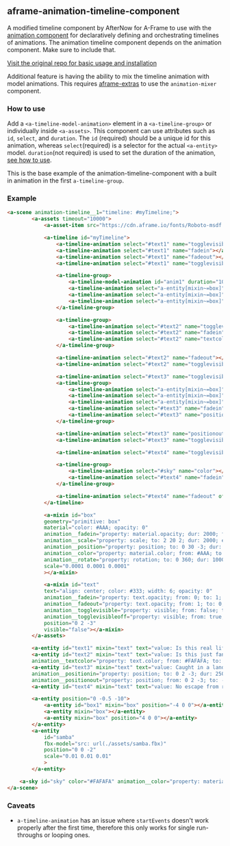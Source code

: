## aframe-animation-timeline-component

[animation]: https://github.com/supermedium/superframe/tree/master/components/animation

A modified timeline component by AfterNow for A-Frame to use with the [animation
component][animation] for declaratively defining and orchestrating timelines of
animations. The animation timeline component depends on the animation
component. Make sure to include that.

[Visit the original repo for basic usage and installation](https://github.com/supermedium/superframe/tree/master/components/animation)

Additional feature is having the ability to mix the timeline animation with model animations. This requires [aframe-extras](https://github.com/donmccurdy/aframe-extras) to use the `animation-mixer` component.

### How to use
Add a `<a-timeline-model-animation>` element in a `<a-timeline-group>` or individually inside `<a-assets>`. This component can use attributes such as `id`, `select`, and `duration`. The `id` (required) should be a unique id for this animation, whereas `select`(required) is a selector for the actual `<a-entity>` model. `duration`(not required) is used to set the duration of the animation, [see how to use](https://github.com/donmccurdy/aframe-extras).

This is the base example of the animation-timeline-component with a built in animation in the first `a-timeline-group`.

### Example

```html
<a-scene animation-timeline__1="timeline: #myTimeline;">
        <a-assets timeout="10000">
            <a-asset-item src="https://cdn.aframe.io/fonts/Roboto-msdf.json"></a-asset-item>

            <a-timeline id="myTimeline">
                <a-timeline-animation select="#text1" name="togglevisible"></a-timeline-animation>
                <a-timeline-animation select="#text1" name="fadein"></a-timeline-animation>
                <a-timeline-animation select="#text1" name="fadeout"></a-timeline-animation>
                <a-timeline-animation select="#text1" name="togglevisibleoff"></a-timeline-animation>

                <a-timeline-group>
                    <a-timeline-model-animation id="anim1" duration="1000" select="#samba"></a-timeline-model-animation>
                    <a-timeline-animation select="a-entity[mixin~=box]" name="fadein"></a-timeline-animation>
                    <a-timeline-animation select="a-entity[mixin~=box]" name="scale"></a-timeline-animation>
                    <a-timeline-animation select="a-entity[mixin~=box]" name="color"></a-timeline-animation>
                </a-timeline-group>

                <a-timeline-group>
                    <a-timeline-animation select="#text2" name="togglevisible"></a-timeline-animation>
                    <a-timeline-animation select="#text2" name="fadein"></a-timeline-animation>
                    <a-timeline-animation select="#text2" name="textcolor"></a-timeline-animation>
                </a-timeline-group>

                <a-timeline-animation select="#text2" name="fadeout"></a-timeline-animation>
                <a-timeline-animation select="#text2" name="togglevisibleoff"></a-timeline-animation>

                <a-timeline-animation select="#text3" name="togglevisible"></a-timeline-animation>
                <a-timeline-group>
                    <a-timeline-animation select="a-entity[mixin~=box]" name="color"></a-timeline-animation>
                    <a-timeline-animation select="a-entity[mixin~=box]" name="rotate"></a-timeline-animation>
                    <a-timeline-animation select="a-entity[mixin~=box]" name="position"></a-timeline-animation>
                    <a-timeline-animation select="#text3" name="fadein"></a-timeline-animation>
                    <a-timeline-animation select="#text3" name="positionin"></a-timeline-animation>
                </a-timeline-group>

                <a-timeline-animation select="#text3" name="positionout"></a-timeline-animation>
                <a-timeline-animation select="#text3" name="togglevisibleoff"></a-timeline-animation>

                <a-timeline-animation select="#text4" name="togglevisible"></a-timeline-animation>

                <a-timeline-group>
                    <a-timeline-animation select="#sky" name="color"></a-timeline-animation>
                    <a-timeline-animation select="#text4" name="fadein"></a-timeline-animation>
                </a-timeline-group>

                <a-timeline-animation select="#text4" name="fadeout" offset="500"></a-timeline-animation>
            </a-timeline>

            <a-mixin id="box"
            geometry="primitive: box"
            material="color: #AAA; opacity: 0"
            animation__fadein="property: material.opacity; dur: 2000; from: 0; to: 1; autoplay: false"
            animation__scale="property: scale; to: 2 20 2; dur: 2000; easing: easeInOutElastic; autoplay: false"
            animation__position="property: position; to: 0 30 -3; dur: 2000; autoplay: false"
            animation__color="property: material.color; from: #AAA; to: #222; dur: 2500; autoplay: false"
            animation__rotate="property: rotation; to: 0 360; dur: 1000; easing: easeInQuad; autoplay: false"
            scale="0.0001 0.0001 0.0001"
            ></a-mixin>

            <a-mixin id="text"
            text="align: center; color: #333; width: 6; opacity: 0"
            animation__fadein="property: text.opacity; from: 0; to: 1; dur: 3000; easing: linear; autoplay: false"
            animation__fadeout="property: text.opacity; from: 1; to: 0; dur: 3000; easing: linear; autoplay: false"
            animation__togglevisible="property: visible; from: false; to: true; dur: 1; autoplay: false"
            animation__togglevisibleoff="property: visible; from: true; to: false; dur: 1; autoplay: false"
            position="0 2 -3"
            visible="false"></a-mixin>
        </a-assets>

        <a-entity id="text1" mixin="text" text="value: Is this real life?"></a-entity>
        <a-entity id="text2" mixin="text" text="value: Is this just fantasy?; opacity: 0"
        animation__textcolor="property: text.color; from: #FAFAFA; to: #8C200E; dur: 2500; autoplay: false"></a-entity>
        <a-entity id="text3" mixin="text" text="value: Caught in a landslide." position="0 -10 0"
        animation__positionin="property: position; to: 0 2 -3; dur: 2500; autoplay: false"
        animation__positionout="property: position; from: 0 2 -3; to: -10 2 -3; dur: 3500; autoplay: false"></a-entity>
        <a-entity id="text4" mixin="text" text="value: No escape from reality."></a-entity>

        <a-entity position="0 -0.5 -10">
            <a-entity id="box1" mixin="box" position="-4 0 0"></a-entity>
            <a-entity mixin="box"></a-entity>
            <a-entity mixin="box" position="4 0 0"></a-entity>
        </a-entity>
        <a-entity
            id="samba"
            fbx-model="src: url(./assets/samba.fbx)"
            position="0 0 -2"
            scale="0.01 0.01 0.01"
            >
        </a-entity>

    <a-sky id="sky" color="#FAFAFA" animation__color="property: material.color; from: #FAFAFA; to: #111; dur: 2000; autoplay: false"></a-sky>
</a-scene>

```

### Caveats
* `a-timeline-animation` has an issue where `startEvents` doesn't work properly after the first time, therefore this only works for single run-throughs or looping ones.

